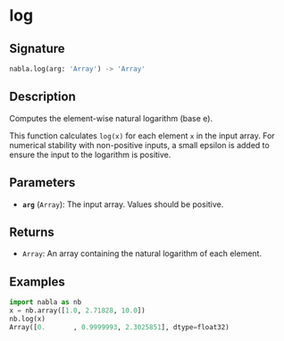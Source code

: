 # log

## Signature

```python
nabla.log(arg: 'Array') -> 'Array'
```

## Description

Computes the element-wise natural logarithm (base e).

This function calculates `log(x)` for each element `x` in the input array.
For numerical stability with non-positive inputs, a small epsilon is
added to ensure the input to the logarithm is positive.

## Parameters

- **`arg`** (`Array`): The input array. Values should be positive.

## Returns

- `Array`: An array containing the natural logarithm of each element.

## Examples

```python
import nabla as nb
x = nb.array([1.0, 2.71828, 10.0])
nb.log(x)
Array([0.       , 0.9999993, 2.3025851], dtype=float32)
```
